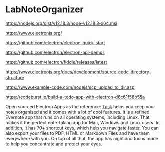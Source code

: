 # LabNoteOrganizer

https://nodejs.org/dist/v12.18.3/node-v12.18.3-x64.msi

https://www.electronjs.org/

https://github.com/electron/electron-quick-start

https://github.com/electron/electron-api-demos

https://github.com/electron/fiddle/releases/latest

https://www.electronjs.org/docs/development/source-code-directory-structure

https://www.example-code.com/nodejs/scp_upload_to_dir.asp

https://codeburst.io/build-a-todo-app-with-electron-d6c61f58b55a


Open sourced Electron Apps as the reference: 
[Tusk](https://klaussinani.github.io/tusk/) helps you keep your notes organized and it comes with a lot of cool features. It is a refined Evernote app that runs on all operating systems, including Linux. That makes it the perfect note-taking app for Mac, Windows and Linux users. In addition, it has 70+ shortcut keys, which help you navigate faster. You can also export your files to PDF, HTML or Markdown Files and have them everywhere with you. On top of all that, the app has night and focus mode to help you concentrate and protect your eyes.